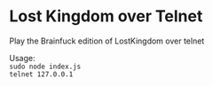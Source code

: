 # Lost Kingdom over Telnet
Play the Brainfuck edition of LostKingdom over telnet

Usage:  
`sudo node index.js`  
`telnet 127.0.0.1`
